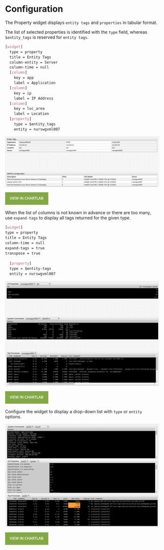 # Configuration

The Property widget displays `entity tags` and `properties` in tabular format.

The list of selected properties is identified with the `type` field, whereas `$entity_tags` is reserved for `entity tags`.

```css
[widget]
  type = property
  title = Entity Tags
  column-entity = Server
  column-time = null
  [column]
    key = app
    label = Application
  [column]
    key = ip
    label = IP Address
  [column]
    key = loc_area
    label = Location
  [property]
    type = $entity_tags
    entity = nurswgvml007
```

![](./images/configuration.png)

[![](./images/button.png)](https://apps.axibase.com/chartlab/aeec99b1/2)

When the list of columns is not known in advance or there are too many, use `expand-tags` to display all tags returned for the given type.

```css
[widget]
type = property
title = Entity Tags
column-time = null
expand-tags = true
transpose = true

  [property]
  type = $entity-tags
  entity = nurswgvml007
```

![](./images/configuration1.png)

[![](./images/button.png)](https://apps.axibase.com/chartlab/6d918310/1)

Configure the widget to display a drop-down list with `type` or `entity` options.

![](./images/configuration3.png)

[![](./images/button.png)](https://apps.axibase.com/chartlab/6d918310/5/)